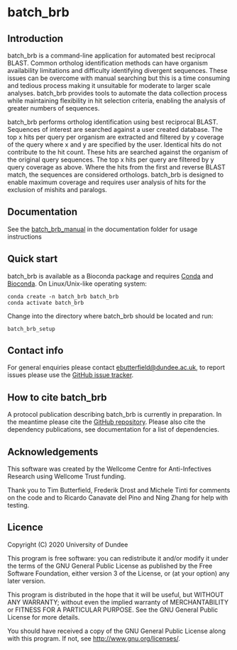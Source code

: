 # batch_brb
## Introduction
batch_brb is a command-line application for automated best reciprocal BLAST.  Common ortholog identification methods can have organism availability limitations and difficulty identifying divergent sequences.  These issues can be overcome with manual searching but this is a time consuming and tedious process making it unsuitable for moderate to larger scale analyses.  batch_brb provides tools to automate the data collection process while maintaining flexibility in hit selection criteria, enabling the analysis of greater numbers of sequences.  

batch_brb performs ortholog identification using best reciprocal BLAST.  Sequences of interest are searched against a user created database.  The top x hits per query per organism are extracted and filtered by y coverage of the query where x and y are specified by the user.  Identical hits do not contribute to the hit count.  These hits are searched against the organism of the original query sequences.  The top x hits per query are  filtered by y query coverage as above.  Where the hits from the first and reverse BLAST match, the sequences are considered orthologs.  batch_brb is designed to enable maximum coverage and requires user analysis of hits for the exclusion of mishits and paralogs. 

## Documentation
See the [batch_brb_manual](https://github.com/erin-r-butterfield/batch_brb/blob/main/documentation/batch_brb_manual.pdf) in the documentation folder for usage instructions

## Quick start
batch_brb is available as a Bioconda package and requires [Conda](https://docs.conda.io/en/latest/miniconda.html) and [Bioconda](https://bioconda.github.io/user/install.html).  On Linux/Unix-like operating system:
```
conda create -n batch_brb batch_brb
conda activate batch_brb
```
Change into the directory where batch_brb should be located and run:
```
batch_brb_setup
```

## Contact info
For general enquiries please contact ebutterfield@dundee.ac.uk, to report issues 
please use the [GitHub issue tracker](https://github.com/erin-r-butterfield/batch_brb/issues).

## How to cite batch_brb
A protocol publication describing batch_brb is currently in preparation.  In the meantime please cite the [GitHub repository](https://github.com/erin-r-butterfield/batch_brb).  Please also cite the dependency publications, see documentation for a list of dependencies.

## Acknowledgements
This software was created by the Wellcome Centre for Anti-Infectives 
Research using Wellcome Trust funding.

Thank you to Tim Butterfield, Frederik Drost and Michele Tinti for comments on the code 
and to Ricardo Canavate del Pino and Ning Zhang for help with testing.

## Licence
Copyright (C) 2020  University of Dundee

This program is free software: you can redistribute it and/or modify
it under the terms of the GNU General Public License as published by
the Free Software Foundation, either version 3 of the License, or
(at your option) any later version.

This program is distributed in the hope that it will be useful,
but WITHOUT ANY WARRANTY; without even the implied warranty of
MERCHANTABILITY or FITNESS FOR A PARTICULAR PURPOSE.  See the
GNU General Public License for more details.

You should have received a copy of the GNU General Public License
along with this program.  If not, see <http://www.gnu.org/licenses/>.

